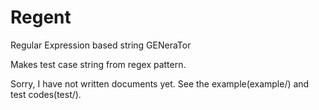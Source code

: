 Regent
=====================

Regular Expression based string GENeraTor

Makes test case string from regex pattern.

Sorry, I have not written documents yet. See the example(example/) and test codes(test/).